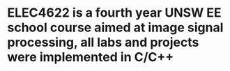 # ELEC4622 is a fourth year UNSW EE school course aimed at image signal processing, all labs and projects were implemented in C/C++ #


